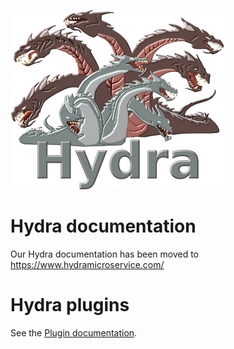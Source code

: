 ![](hydra.png)

# Hydra documentation

Our Hydra documentation has been moved to https://www.hydramicroservice.com/

# Hydra plugins

See the [Plugin documentation](/plugins.md).
